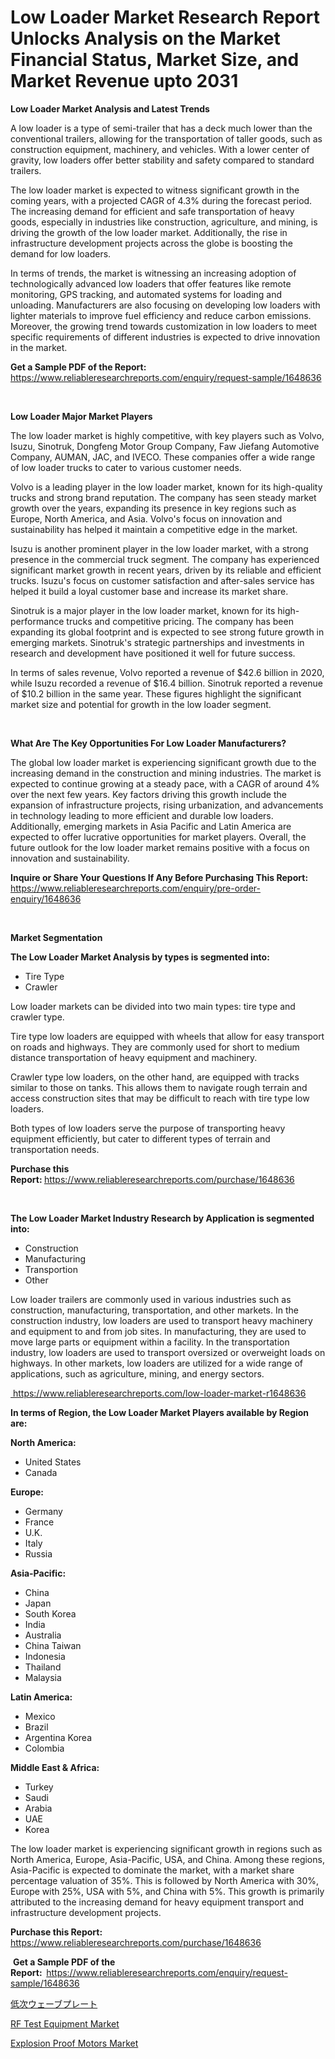 <p><h1>Low Loader Market Research Report Unlocks Analysis on the Market Financial Status, Market Size, and Market Revenue upto 2031</h1></p><p><strong>Low Loader Market Analysis and Latest Trends</strong></p>
<p><p>A low loader is a type of semi-trailer that has a deck much lower than the conventional trailers, allowing for the transportation of taller goods, such as construction equipment, machinery, and vehicles. With a lower center of gravity, low loaders offer better stability and safety compared to standard trailers.</p><p>The low loader market is expected to witness significant growth in the coming years, with a projected CAGR of 4.3% during the forecast period. The increasing demand for efficient and safe transportation of heavy goods, especially in industries like construction, agriculture, and mining, is driving the growth of the low loader market. Additionally, the rise in infrastructure development projects across the globe is boosting the demand for low loaders.</p><p>In terms of trends, the market is witnessing an increasing adoption of technologically advanced low loaders that offer features like remote monitoring, GPS tracking, and automated systems for loading and unloading. Manufacturers are also focusing on developing low loaders with lighter materials to improve fuel efficiency and reduce carbon emissions. Moreover, the growing trend towards customization in low loaders to meet specific requirements of different industries is expected to drive innovation in the market.</p></p>
<p><strong>Get a Sample PDF of the Report:&nbsp;</strong> <a href="https://www.reliableresearchreports.com/enquiry/request-sample/1648636">https://www.reliableresearchreports.com/enquiry/request-sample/1648636</a></p>
<p>&nbsp;</p>
<p><strong>Low Loader Major Market Players</strong></p>
<p><p>The low loader market is highly competitive, with key players such as Volvo, Isuzu, Sinotruk, Dongfeng Motor Group Company, Faw Jiefang Automotive Company, AUMAN, JAC, and IVECO. These companies offer a wide range of low loader trucks to cater to various customer needs.</p><p>Volvo is a leading player in the low loader market, known for its high-quality trucks and strong brand reputation. The company has seen steady market growth over the years, expanding its presence in key regions such as Europe, North America, and Asia. Volvo's focus on innovation and sustainability has helped it maintain a competitive edge in the market.</p><p>Isuzu is another prominent player in the low loader market, with a strong presence in the commercial truck segment. The company has experienced significant market growth in recent years, driven by its reliable and efficient trucks. Isuzu's focus on customer satisfaction and after-sales service has helped it build a loyal customer base and increase its market share.</p><p>Sinotruk is a major player in the low loader market, known for its high-performance trucks and competitive pricing. The company has been expanding its global footprint and is expected to see strong future growth in emerging markets. Sinotruk's strategic partnerships and investments in research and development have positioned it well for future success.</p><p>In terms of sales revenue, Volvo reported a revenue of $42.6 billion in 2020, while Isuzu recorded a revenue of $16.4 billion. Sinotruk reported a revenue of $10.2 billion in the same year. These figures highlight the significant market size and potential for growth in the low loader segment.</p></p>
<p>&nbsp;</p>
<p><strong>What Are The Key Opportunities For Low Loader Manufacturers?</strong></p>
<p><p>The global low loader market is experiencing significant growth due to the increasing demand in the construction and mining industries. The market is expected to continue growing at a steady pace, with a CAGR of around 4% over the next few years. Key factors driving this growth include the expansion of infrastructure projects, rising urbanization, and advancements in technology leading to more efficient and durable low loaders. Additionally, emerging markets in Asia Pacific and Latin America are expected to offer lucrative opportunities for market players. Overall, the future outlook for the low loader market remains positive with a focus on innovation and sustainability.</p></p>
<p><strong>Inquire or Share Your Questions If Any Before Purchasing This Report:</strong> <a href="https://www.reliableresearchreports.com/enquiry/pre-order-enquiry/1648636">https://www.reliableresearchreports.com/enquiry/pre-order-enquiry/1648636</a></p>
<p>&nbsp;</p>
<p><strong>Market Segmentation</strong></p>
<p><strong>The Low Loader Market Analysis by types is segmented into:</strong></p>
<p><ul><li>Tire Type</li><li>Crawler</li></ul></p>
<p><p>Low loader markets can be divided into two main types: tire type and crawler type. </p><p>Tire type low loaders are equipped with wheels that allow for easy transport on roads and highways. They are commonly used for short to medium distance transportation of heavy equipment and machinery.</p><p>Crawler type low loaders, on the other hand, are equipped with tracks similar to those on tanks. This allows them to navigate rough terrain and access construction sites that may be difficult to reach with tire type low loaders.</p><p>Both types of low loaders serve the purpose of transporting heavy equipment efficiently, but cater to different types of terrain and transportation needs.</p></p>
<p><strong>Purchase this Report:&nbsp;</strong><a href="https://www.reliableresearchreports.com/purchase/1648636">https://www.reliableresearchreports.com/purchase/1648636</a></p>
<p>&nbsp;</p>
<p><strong>The Low Loader Market Industry Research by Application is segmented into:</strong></p>
<p><ul><li>Construction</li><li>Manufacturing</li><li>Transportion</li><li>Other</li></ul></p>
<p><p>Low loader trailers are commonly used in various industries such as construction, manufacturing, transportation, and other markets. In the construction industry, low loaders are used to transport heavy machinery and equipment to and from job sites. In manufacturing, they are used to move large parts or equipment within a facility. In the transportation industry, low loaders are used to transport oversized or overweight loads on highways. In other markets, low loaders are utilized for a wide range of applications, such as agriculture, mining, and energy sectors.</p></p>
<p><a href="https://www.reliableresearchreports.com/low-loader-market-r1648636">&nbsp;https://www.reliableresearchreports.com/low-loader-market-r1648636</a></p>
<p><strong>In terms of Region, the Low Loader Market Players available by Region are:</strong></p>
<p>
    <p> <strong> North America: </strong>
        <ul>
            <li>United States</li>
            <li>Canada</li>
        </ul>
        </p> 
    <p> <strong> Europe: </strong>
        <ul>
            <li>Germany</li>
            <li>France</li>
            <li>U.K.</li>
            <li>Italy</li>
            <li>Russia</li>
        </ul>
        </p> 
    <p> <strong> Asia-Pacific: </strong>
        <ul>
            <li>China</li>
            <li>Japan</li>
            <li>South Korea</li>
            <li>India</li>
            <li>Australia</li>
            <li>China Taiwan</li>
            <li>Indonesia</li>
            <li>Thailand</li>
            <li>Malaysia</li>
        </ul>
        </p> 
    <p> <strong> Latin America: </strong>
        <ul>
            <li>Mexico</li>
            <li>Brazil</li>
            <li>Argentina Korea</li>
            <li>Colombia</li>
        </ul>
        </p> 
    <p> <strong> Middle East & Africa: </strong>
        <ul>
            <li>Turkey</li>
            <li>Saudi</li>
            <li>Arabia</li>
            <li>UAE</li>
            <li>Korea</li>
        </ul>
    </p>
    </p>
<p><p>The low loader market is experiencing significant growth in regions such as North America, Europe, Asia-Pacific, USA, and China. Among these regions, Asia-Pacific is expected to dominate the market, with a market share percentage valuation of 35%. This is followed by North America with 30%, Europe with 25%, USA with 5%, and China with 5%. This growth is primarily attributed to the increasing demand for heavy equipment transport and infrastructure development projects.</p></p>
<p><strong>Purchase this Report: </strong><a href="https://www.reliableresearchreports.com/purchase/1648636">https://www.reliableresearchreports.com/purchase/1648636</a></p>
<p>&nbsp;<strong>Get a Sample PDF of the Report:&nbsp;&nbsp;</strong><a href="https://www.reliableresearchreports.com/enquiry/request-sample/1648636">https://www.reliableresearchreports.com/enquiry/request-sample/1648636</a></p>
<p><strong></strong></p>
<p><p><a href="https://github.com/ihabdkwlxs948/Market-Research-Report-List-1/blob/main/402105930093.md">低次ウェーブプレート</a></p><p><a href="https://meowing-lemming-dd3.notion.site/Decoding-RF-Test-Equipment-Market-Metrics-Market-Share-Trends-and-Growth-Patterns-6363e0a253e2480bafdac2374759839b">RF Test Equipment Market</a></p><p><a href="https://shimmer-gardenia-37a.notion.site/Explosion-Proof-Motors-Market-Report-Reveals-the-Latest-Trends-And-Growth-Opportunities-of-this-Mark-7e2f60ca1db6412ea0e56a77a9569034">Explosion Proof Motors Market</a></p></p>